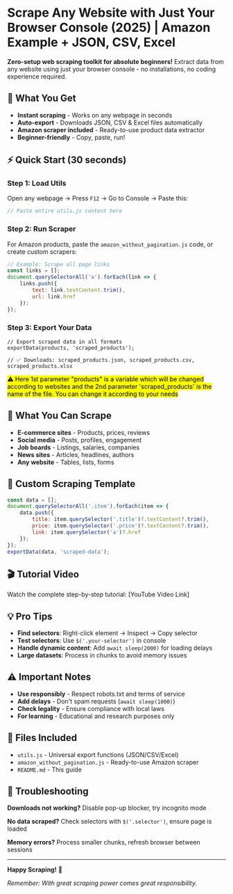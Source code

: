 # Scrape Any Website with Just Your Browser Console (2025) | Amazon Example + JSON, CSV, Excel 

**Zero-setup web scraping toolkit for absolute beginners!** Extract data from any website using just your browser console - no installations, no coding experience required.

## 🚀 What You Get

- **Instant scraping** - Works on any webpage in seconds
- **Auto-export** - Downloads JSON, CSV & Excel files automatically  
- **Amazon scraper included** - Ready-to-use product data extractor
- **Beginner-friendly** - Copy, paste, run!

## ⚡ Quick Start (30 seconds)

### Step 1: Load Utils
Open any webpage → Press `F12` → Go to Console → Paste this:

```javascript
// Paste entire utils.js content here
```

### Step 2: Run Scraper  
For Amazon products, paste the `amazon_without_pagination.js` code, or create custom scrapers:

```javascript
// Example: Scrape all page links
const links = [];
document.querySelectorAll('a').forEach(link => {
    links.push({
        text: link.textContent.trim(),
        url: link.href
    });
});

```

### Step 3: Export Your Data
```
// Export scraped data in all formats
exportData(products, 'scraped_products');

// ✅ Downloads: scraped_products.json, scraped_products.csv, scraped_products.xlsx
```
<mark>⚠️ Here 1st parameter "products" is a variable which will be changed according to websites and the 2nd parameter 'scraped_products' is the name of the file. You can change it according to your needs</mark>

## 🎯 What You Can Scrape

- **E-commerce sites** - Products, prices, reviews
- **Social media** - Posts, profiles, engagement  
- **Job boards** - Listings, salaries, companies
- **News sites** - Articles, headlines, authors
- **Any website** - Tables, lists, forms

## 🔧 Custom Scraping Template

```javascript
const data = [];
document.querySelectorAll('.item').forEach(item => {
    data.push({
        title: item.querySelector('.title')?.textContent?.trim(),
        price: item.querySelector('.price')?.textContent?.trim(),
        link: item.querySelector('a')?.href
    });
});
exportData(data, 'scraped-data');
```

## 🎬 Tutorial Video

Watch the complete step-by-step tutorial: [YouTube Video Link]

## 💡 Pro Tips

- **Find selectors**: Right-click element → Inspect → Copy selector
- **Test selectors**: Use `$('.your-selector')` in console
- **Handle dynamic content**: Add `await sleep(2000)` for loading delays
- **Large datasets**: Process in chunks to avoid memory issues

## ⚠️ Important Notes

- **Use responsibly** - Respect robots.txt and terms of service
- **Add delays** - Don't spam requests (`await sleep(1000)`)
- **Check legality** - Ensure compliance with local laws
- **For learning** - Educational and research purposes only

## 📁 Files Included

- `utils.js` - Universal export functions (JSON/CSV/Excel)
- `amazon_without_pagination.js` - Ready-to-use Amazon scraper
- `README.md` - This guide

## 🚨 Troubleshooting

**Downloads not working?** Disable pop-up blocker, try incognito mode

**No data scraped?** Check selectors with `$('.selector')`, ensure page is loaded

**Memory errors?** Process smaller chunks, refresh browser between sessions

---

**Happy Scraping!** 🎉 

*Remember: With great scraping power comes great responsibility.*
